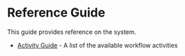 # Reference Guide

This guide provides reference on the system.

- [Activity Guide](activity-guide.md) - A list of the available workflow activities